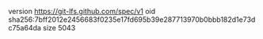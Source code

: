 version https://git-lfs.github.com/spec/v1
oid sha256:7bff2012e2456683f0235e17fd695b39e287713970b0bbb182d1e73dc75a64da
size 5043

